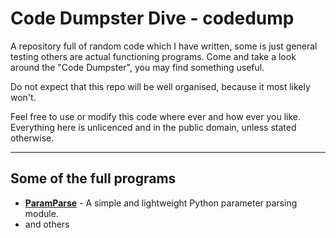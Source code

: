 # Code Dumpster Dive - codedump


A repository full of random code which I have written, some is just general testing others are actual functioning programs. Come and take a look around the "Code Dumpster", you may find something useful.

Do not expect that this repo will be well organised, because it most likely won't.

Feel free to use or modify this code where ever and how ever you like. Everything here is unlicenced and in the public domain, unless stated otherwise.
 
---

## Some of the full programs

* **[ParamParse]** - A simple and lightweight Python parameter parsing module.
* and others

[ParamParse]:https://github.com/axvr/codedump/tree/master/python/paramparse

